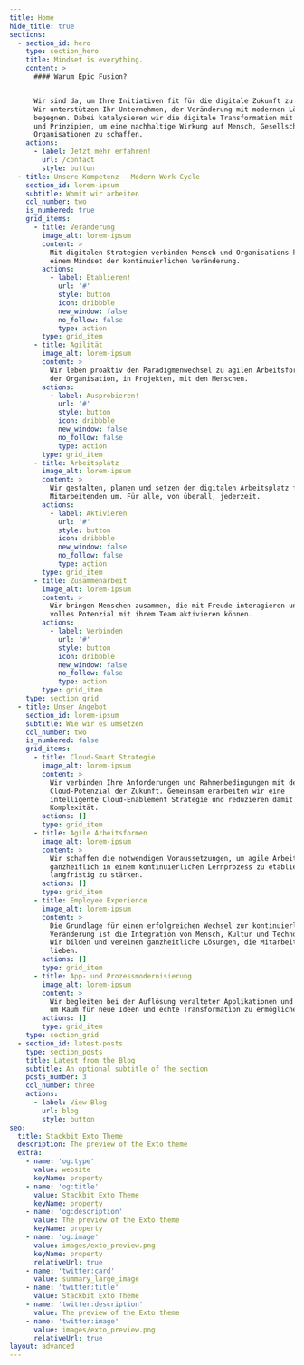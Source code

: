 ```yaml
---
title: Home
hide_title: true
sections:
  - section_id: hero
    type: section_hero
    title: Mindset is everything.
    content: >
      #### Warum Epic Fusion?


      Wir sind da, um Ihre Initiativen fit für die digitale Zukunft zu machen.
      Wir unterstützen Ihr Unternehmen, der Veränderung mit modernen Lösungen zu
      begegnen. Dabei katalysieren wir die digitale Transformation mit Werten
      und Prinzipien, um eine nachhaltige Wirkung auf Mensch, Gesellschaft und
      Organisationen zu schaffen.
    actions:
      - label: Jetzt mehr erfahren!
        url: /contact
        style: button
  - title: Unsere Kompetenz - Modern Work Cycle
    section_id: lorem-ipsum
    subtitle: Womit wir arbeiten
    col_number: two
    is_numbered: true
    grid_items:
      - title: Veränderung
        image_alt: lorem-ipsum
        content: >
          Mit digitalen Strategien verbinden Mensch und Organisations-kultur zu
          einem Mindset der kontinuierlichen Veränderung.
        actions:
          - label: Etablieren!
            url: '#'
            style: button
            icon: dribbble
            new_window: false
            no_follow: false
            type: action
        type: grid_item
      - title: Agilität
        image_alt: lorem-ipsum
        content: >
          Wir leben proaktiv den Paradigmenwechsel zu agilen Arbeitsformen in
          der Organisation, in Projekten, mit den Menschen.
        actions:
          - label: Ausprobieren!
            url: '#'
            style: button
            icon: dribbble
            new_window: false
            no_follow: false
            type: action
        type: grid_item
      - title: Arbeitsplatz
        image_alt: lorem-ipsum
        content: >
          Wir gestalten, planen und setzen den digitalen Arbeitsplatz für Ihre
          Mitarbeitenden um. Für alle, von überall, jederzeit.
        actions:
          - label: Aktivieren
            url: '#'
            style: button
            icon: dribbble
            new_window: false
            no_follow: false
            type: action
        type: grid_item
      - title: Zusammenarbeit
        image_alt: lorem-ipsum
        content: >
          Wir bringen Menschen zusammen, die mit Freude interagieren und ihr
          volles Potenzial mit ihrem Team aktivieren können.
        actions:
          - label: Verbinden
            url: '#'
            style: button
            icon: dribbble
            new_window: false
            no_follow: false
            type: action
        type: grid_item
    type: section_grid
  - title: Unser Angebot
    section_id: lorem-ipsum
    subtitle: Wie wir es umsetzen
    col_number: two
    is_numbered: false
    grid_items:
      - title: Cloud-Smart Strategie
        image_alt: lorem-ipsum
        content: >
          Wir verbinden Ihre Anforderungen und Rahmenbedingungen mit dem vollen
          Cloud-Potenzial der Zukunft. Gemeinsam erarbeiten wir eine
          intelligente Cloud-Enablement Strategie und reduzieren damit
          Komplexität.
        actions: []
        type: grid_item
      - title: Agile Arbeitsformen
        image_alt: lorem-ipsum
        content: >
          Wir schaffen die notwendigen Voraussetzungen, um agile Arbeitsformen
          ganzheitlich in einem kontinuierlichen Lernprozess zu etablieren und
          langfristig zu stärken.
        actions: []
        type: grid_item
      - title: Employee Experience
        image_alt: lorem-ipsum
        content: >
          Die Grundlage für einen erfolgreichen Wechsel zur kontinuierlichen
          Veränderung ist die Integration von Mensch, Kultur und Technologie.
          Wir bilden und vereinen ganzheitliche Lösungen, die Mitarbeitende
          lieben.
        actions: []
        type: grid_item
      - title: App- und Prozessmodernisierung
        image_alt: lorem-ipsum
        content: >
          Wir begleiten bei der Auflösung veralteter Applikationen und Prozesse,
          um Raum für neue Ideen und echte Transformation zu ermöglichen.
        actions: []
        type: grid_item
    type: section_grid
  - section_id: latest-posts
    type: section_posts
    title: Latest from the Blog
    subtitle: An optional subtitle of the section
    posts_number: 3
    col_number: three
    actions:
      - label: View Blog
        url: blog
        style: button
seo:
  title: Stackbit Exto Theme
  description: The preview of the Exto theme
  extra:
    - name: 'og:type'
      value: website
      keyName: property
    - name: 'og:title'
      value: Stackbit Exto Theme
      keyName: property
    - name: 'og:description'
      value: The preview of the Exto theme
      keyName: property
    - name: 'og:image'
      value: images/exto_preview.png
      keyName: property
      relativeUrl: true
    - name: 'twitter:card'
      value: summary_large_image
    - name: 'twitter:title'
      value: Stackbit Exto Theme
    - name: 'twitter:description'
      value: The preview of the Exto theme
    - name: 'twitter:image'
      value: images/exto_preview.png
      relativeUrl: true
layout: advanced
---
```

